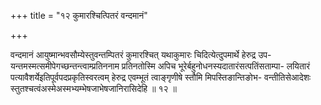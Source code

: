+++
title = "१२ कुमारश्चित्पितरं वन्दमानं"

+++

वन्दमानं आयुष्मान्भवसौम्येस्तुवन्तम्पितरं कुमारश्चित् यथाकुमारः चिदित्येत्दुपमार्थे हेरुद्र उप- यन्तमस्मत्समीपेगच्छन्तन्त्वाम्प्रतिननाम प्रतिनतोस्मि अपिच भूरेर्बहुनोधनस्यदातारंसत्पतिंसताम्पा- लयितारं पत्यावैशर्येइतिपूर्वपदप्रकृतिस्वरत्वम् हेरुद्र एवम्भूतं त्वाङ्गृणीषे स्तौमि मिपस्तिङान्तिङोभ- वन्तीतिसेआदेशः स्तुतश्चत्वंअस्मेअस्मभ्यम्भेषजाभेषजानिरासिदेहि ॥ १२ ॥
